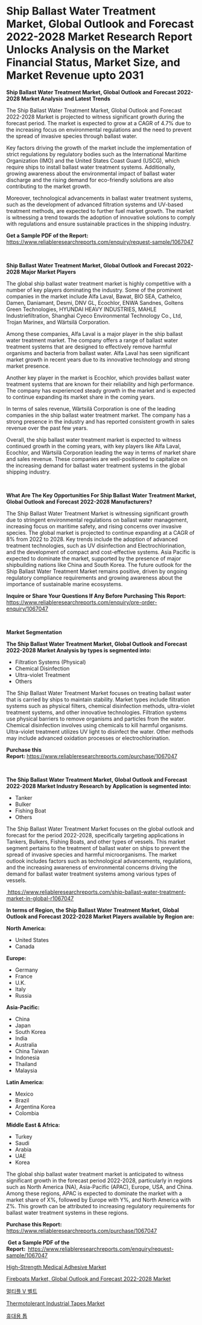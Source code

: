 <p><h1>Ship Ballast Water Treatment Market, Global Outlook and Forecast 2022-2028 Market Research Report Unlocks Analysis on the Market Financial Status, Market Size, and Market Revenue upto 2031</h1></p><p><strong>Ship Ballast Water Treatment Market, Global Outlook and Forecast 2022-2028 Market Analysis and Latest Trends</strong></p>
<p><p>The Ship Ballast Water Treatment Market, Global Outlook and Forecast 2022-2028 Market is projected to witness significant growth during the forecast period. The market is expected to grow at a CAGR of 4.7% due to the increasing focus on environmental regulations and the need to prevent the spread of invasive species through ballast water. </p><p>Key factors driving the growth of the market include the implementation of strict regulations by regulatory bodies such as the International Maritime Organization (IMO) and the United States Coast Guard (USCG), which require ships to install ballast water treatment systems. Additionally, growing awareness about the environmental impact of ballast water discharge and the rising demand for eco-friendly solutions are also contributing to the market growth.</p><p>Moreover, technological advancements in ballast water treatment systems, such as the development of advanced filtration systems and UV-based treatment methods, are expected to further fuel market growth. The market is witnessing a trend towards the adoption of innovative solutions to comply with regulations and ensure sustainable practices in the shipping industry.</p></p>
<p><strong>Get a Sample PDF of the Report:&nbsp;</strong> <a href="https://www.reliableresearchreports.com/enquiry/request-sample/1067047">https://www.reliableresearchreports.com/enquiry/request-sample/1067047</a></p>
<p>&nbsp;</p>
<p><strong>Ship Ballast Water Treatment Market, Global Outlook and Forecast 2022-2028 Major Market Players</strong></p>
<p><p>The global ship ballast water treatment market is highly competitive with a number of key players dominating the industry. Some of the prominent companies in the market include Alfa Laval, Bawat, BIO SEA, Cathelco, Damen, Daniamant, Desmi, DNV GL, Ecochlor, ENWA Sandnes, Goltens Green Technologies, HYUNDAI HEAVY INDUSTRIES, MAHLE Industriefiltration, Shanghai Cyeco Environmental Technology Co., Ltd, Trojan Marinex, and Wärtsilä Corporation.</p><p>Among these companies, Alfa Laval is a major player in the ship ballast water treatment market. The company offers a range of ballast water treatment systems that are designed to effectively remove harmful organisms and bacteria from ballast water. Alfa Laval has seen significant market growth in recent years due to its innovative technology and strong market presence.</p><p>Another key player in the market is Ecochlor, which provides ballast water treatment systems that are known for their reliability and high performance. The company has experienced steady growth in the market and is expected to continue expanding its market share in the coming years.</p><p>In terms of sales revenue, Wärtsilä Corporation is one of the leading companies in the ship ballast water treatment market. The company has a strong presence in the industry and has reported consistent growth in sales revenue over the past few years.</p><p>Overall, the ship ballast water treatment market is expected to witness continued growth in the coming years, with key players like Alfa Laval, Ecochlor, and Wärtsilä Corporation leading the way in terms of market share and sales revenue. These companies are well-positioned to capitalize on the increasing demand for ballast water treatment systems in the global shipping industry.</p></p>
<p>&nbsp;</p>
<p><strong>What Are The Key Opportunities For Ship Ballast Water Treatment Market, Global Outlook and Forecast 2022-2028 Manufacturers?</strong></p>
<p><p>The Ship Ballast Water Treatment Market is witnessing significant growth due to stringent environmental regulations on ballast water management, increasing focus on maritime safety, and rising concerns over invasive species. The global market is projected to continue expanding at a CAGR of 8% from 2022 to 2028. Key trends include the adoption of advanced treatment technologies, such as UV disinfection and Electrochlorination, and the development of compact and cost-effective systems. Asia Pacific is expected to dominate the market, supported by the presence of major shipbuilding nations like China and South Korea. The future outlook for the Ship Ballast Water Treatment Market remains positive, driven by ongoing regulatory compliance requirements and growing awareness about the importance of sustainable marine ecosystems.</p></p>
<p><strong>Inquire or Share Your Questions If Any Before Purchasing This Report:</strong> <a href="https://www.reliableresearchreports.com/enquiry/pre-order-enquiry/1067047">https://www.reliableresearchreports.com/enquiry/pre-order-enquiry/1067047</a></p>
<p>&nbsp;</p>
<p><strong>Market Segmentation</strong></p>
<p><strong>The Ship Ballast Water Treatment Market, Global Outlook and Forecast 2022-2028 Market Analysis by types is segmented into:</strong></p>
<p><ul><li>Filtration Systems (Physical)</li><li>Chemical Disinfection</li><li>Ultra-violet Treatment</li><li>Others</li></ul></p>
<p><p>The Ship Ballast Water Treatment Market focuses on treating ballast water that is carried by ships to maintain stability. Market types include filtration systems such as physical filters, chemical disinfection methods, ultra-violet treatment systems, and other innovative technologies. Filtration systems use physical barriers to remove organisms and particles from the water. Chemical disinfection involves using chemicals to kill harmful organisms. Ultra-violet treatment utilizes UV light to disinfect the water. Other methods may include advanced oxidation processes or electrochlorination.</p></p>
<p><strong>Purchase this Report:&nbsp;</strong><a href="https://www.reliableresearchreports.com/purchase/1067047">https://www.reliableresearchreports.com/purchase/1067047</a></p>
<p>&nbsp;</p>
<p><strong>The Ship Ballast Water Treatment Market, Global Outlook and Forecast 2022-2028 Market Industry Research by Application is segmented into:</strong></p>
<p><ul><li>Tanker</li><li>Bulker</li><li>Fishing Boat</li><li>Others</li></ul></p>
<p><p>The Ship Ballast Water Treatment Market focuses on the global outlook and forecast for the period 2022-2028, specifically targeting applications in Tankers, Bulkers, Fishing Boats, and other types of vessels. This market segment pertains to the treatment of ballast water on ships to prevent the spread of invasive species and harmful microorganisms. The market outlook includes factors such as technological advancements, regulations, and the increasing awareness of environmental concerns driving the demand for ballast water treatment systems among various types of vessels.</p></p>
<p><a href="https://www.reliableresearchreports.com/ship-ballast-water-treatment-market-in-global-r1067047">&nbsp;https://www.reliableresearchreports.com/ship-ballast-water-treatment-market-in-global-r1067047</a></p>
<p><strong>In terms of Region, the Ship Ballast Water Treatment Market, Global Outlook and Forecast 2022-2028 Market Players available by Region are:</strong></p>
<p>
    <p> <strong> North America: </strong>
        <ul>
            <li>United States</li>
            <li>Canada</li>
        </ul>
        </p> 
    <p> <strong> Europe: </strong>
        <ul>
            <li>Germany</li>
            <li>France</li>
            <li>U.K.</li>
            <li>Italy</li>
            <li>Russia</li>
        </ul>
        </p> 
    <p> <strong> Asia-Pacific: </strong>
        <ul>
            <li>China</li>
            <li>Japan</li>
            <li>South Korea</li>
            <li>India</li>
            <li>Australia</li>
            <li>China Taiwan</li>
            <li>Indonesia</li>
            <li>Thailand</li>
            <li>Malaysia</li>
        </ul>
        </p> 
    <p> <strong> Latin America: </strong>
        <ul>
            <li>Mexico</li>
            <li>Brazil</li>
            <li>Argentina Korea</li>
            <li>Colombia</li>
        </ul>
        </p> 
    <p> <strong> Middle East & Africa: </strong>
        <ul>
            <li>Turkey</li>
            <li>Saudi</li>
            <li>Arabia</li>
            <li>UAE</li>
            <li>Korea</li>
        </ul>
    </p>
    </p>
<p><p>The global ship ballast water treatment market is anticipated to witness significant growth in the forecast period 2022-2028, particularly in regions such as North America (NA), Asia-Pacific (APAC), Europe, USA, and China. Among these regions, APAC is expected to dominate the market with a market share of X%, followed by Europe with Y%, and North America with Z%. This growth can be attributed to increasing regulatory requirements for ballast water treatment systems in these regions.</p></p>
<p><strong>Purchase this Report: </strong><a href="https://www.reliableresearchreports.com/purchase/1067047">https://www.reliableresearchreports.com/purchase/1067047</a></p>
<p>&nbsp;<strong>Get a Sample PDF of the Report:&nbsp;&nbsp;</strong><a href="https://www.reliableresearchreports.com/enquiry/request-sample/1067047">https://www.reliableresearchreports.com/enquiry/request-sample/1067047</a></p>
<p><strong></strong></p>
<p><p><a href="https://issuu.com/reportprime-2/docs/high-strength-medical-adhesive-market-size-2030.pp">High-Strength Medical Adhesive Market</a></p><p><a href="https://github.com/Sherrillcrooksxa8i18ucf2m/Market-Research-Report-List-2/blob/main/fireboats-market-global-outlook-and-forecast-2022-2028-market.md">Fireboats Market, Global Outlook and Forecast 2022-2028 Market</a></p><p><a href="https://github.com/kein8762/Market-Research-Report-List-1/blob/main/439023579878.md">멀티플 V 벨트</a></p><p><a href="https://issuu.com/reportprime-2/docs/thermotolerant-industrial-tapes-market-size-2030.p">Thermotolerant Industrial Tapes Market</a></p><p><a href="https://github.com/RichardLueilwitz787/Market-Research-Report-List-1/blob/main/944805079876.md">휴대용 톱</a></p></p>
